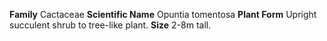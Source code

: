  **Family** Cactaceae **Scientific Name** Opuntia tomentosa **Plant Form** Upright succulent shrub to tree-like plant. **Size** 2-8m tall.